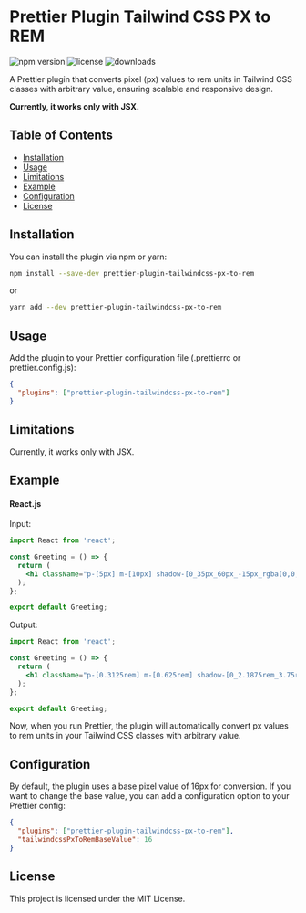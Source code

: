 # Prettier Plugin Tailwind CSS PX to REM

![npm version](https://img.shields.io/npm/v/prettier-plugin-tailwindcss-px-to-rem)
![license](https://img.shields.io/npm/l/prettier-plugin-tailwindcss-px-to-rem)
![downloads](https://img.shields.io/npm/dt/prettier-plugin-tailwindcss-px-to-rem)

A Prettier plugin that converts pixel (px) values to rem units in Tailwind CSS classes with arbitrary value, ensuring scalable and responsive design.

**Currently, it works only with JSX.**

## Table of Contents

- [Installation](#installation)
- [Usage](#usage)
- [Limitations](#limitations)
- [Example](#example)
- [Configuration](#configuration)
- [License](#license)

## Installation

You can install the plugin via npm or yarn:

```bash
npm install --save-dev prettier-plugin-tailwindcss-px-to-rem
```
or
```bash
yarn add --dev prettier-plugin-tailwindcss-px-to-rem
```

## Usage

Add the plugin to your Prettier configuration file (.prettierrc or prettier.config.js):

```json
{
  "plugins": ["prettier-plugin-tailwindcss-px-to-rem"]
}
```

## Limitations

Currently, it works only with JSX.

## Example

#### React.js

Input:

```jsx
import React from 'react';

const Greeting = () => {
  return (
    <h1 className="p-[5px] m-[10px] shadow-[0_35px_60px_-15px_rgba(0,0,0,0.3)]">Hello, world!</h1>
  );
};

export default Greeting;
```

Output:

```jsx
import React from 'react';

const Greeting = () => {
  return (
    <h1 className="p-[0.3125rem] m-[0.625rem] shadow-[0_2.1875rem_3.75rem_-0.9375rem_rgba(0,0,0,0.3)]">Hello, world!</h1>
  );
};

export default Greeting;
```

Now, when you run Prettier, the plugin will automatically convert px values to rem units in your Tailwind CSS classes with arbitrary value.

## Configuration

By default, the plugin uses a base pixel value of 16px for conversion. If you want to change the base value, you can add a configuration option to your Prettier config:

```json
{
  "plugins": ["prettier-plugin-tailwindcss-px-to-rem"],
  "tailwindcssPxToRemBaseValue": 16
}
```

## License

This project is licensed under the MIT License.

